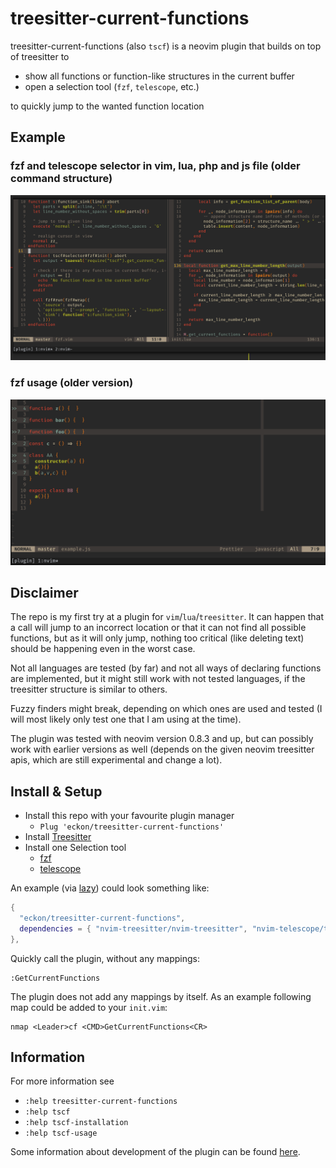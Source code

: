 # treesitter-current-functions

treesitter-current-functions (also `tscf`) is a neovim plugin that builds on top of treesitter to

* show all functions or function-like structures in the current buffer
* open a selection tool (`fzf`, `telescope`, etc.)

to quickly jump to the wanted function location


## Example

### fzf and telescope selector in vim, lua, php and js file (older command structure)
![Example Usage of treesitter-current-functions](./tscf-example.gif)

### fzf usage (older version)
![Example Usage of treesitter-current-functions 2 (old)](./tscf-example2.gif)


## Disclaimer

The repo is my first try at a plugin for `vim`/`lua`/`treesitter`.
It can happen that a call will jump to an incorrect location or that it can not find all possible functions,
but as it will only jump, nothing too critical (like deleting text) should be happening even in the worst case.

Not all languages are tested (by far) and not all ways of declaring functions are implemented, but it might still work with not tested languages, if the treesitter structure is similar to others.

Fuzzy finders might break, depending on which ones are used and tested (I will most likely only test one that I am using at the time).

The plugin was tested with neovim version 0.8.3 and up, but can possibly work with earlier versions as well (depends on the given neovim treesitter apis, which are still experimental and change a lot).


## Install & Setup

* Install this repo with your favourite plugin manager
  * `Plug 'eckon/treesitter-current-functions'`
* Install [Treesitter](https://github.com/nvim-treesitter/nvim-treesitter)
* Install one Selection tool
  * [fzf](https://github.com/junegunn/fzf.vim)
  * [telescope](https://github.com/nvim-telescope/telescope.nvim)

An example (via [lazy](https://github.com/folke/lazy.nvim)) could look something like:
```lua
{
  "eckon/treesitter-current-functions",
  dependencies = { "nvim-treesitter/nvim-treesitter", "nvim-telescope/telescope.nvim" },
},
```

Quickly call the plugin, without any mappings:
```vim
:GetCurrentFunctions
```

The plugin does not add any mappings by itself.
As an example following map could be added to your `init.vim`:
```vim
nmap <Leader>cf <CMD>GetCurrentFunctions<CR>
```

## Information

For more information see
* `:help treesitter-current-functions`
* `:help tscf`
* `:help tscf-installation`
* `:help tscf-usage`

Some information about development of the plugin can be found [here](./DEVELOPMENT.md).
